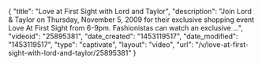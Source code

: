 {
    "title": "Love at First Sight with Lord and Taylor",
    "description": "Join Lord & Taylor on Thursday, November 5, 2009 for their exclusive shopping event Love At First Sight from 6-9pm. Fashionistas can watch an exclusive ...",
    "videoid": "25895381",
    "date_created": "1453119517",
    "date_modified": "1453119517",
    "type": "captivate",
    "layout": "video",
    "url": "\/v\/love-at-first-sight-with-lord-and-taylor\/25895381"
}